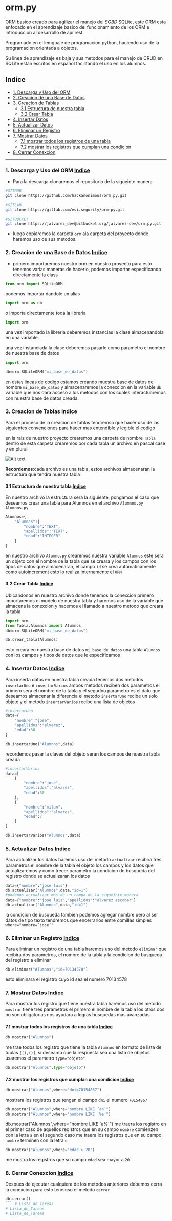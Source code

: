 # orm.py
ORM basico creado para agilizar el manejo del *SGBD* SQLite, este ORM esta enfocado en el aprendizaje basico del funcionamiento de los ORM e introduccion al desarrollo de api rest.

Programado en el lemguaje de programacion python, haciendo uso de la programacion orientada a objetos.

Su linea de aprendizaje es baja y sus metodos para el manejo de CRUD en SQLite estan escritos en español facilitando el uso en los alumnos.
## Indice
- [1. Descarga y Uso del ORM](#1-descarga-y-uso-del-orm)
- [2. Creacion de una Base de Datos](#2-creacion-de-una-base-de-datos)
- [3. Creacion de Tablas](#3-creacion-de-tablas)
  * [3.1 Estructura de nuestra tabla](#31-estructura-de-nuestra-tabla)
  * [3.2 Crear Tabla](#32-crear-tabla)
- [4. Insertar Datos](#4-insertar-datos)
- [5. Actualizar Datos](#5-actualizar-datos)
- [6. Eliminar un Registro](#6-eliminar-un-registro)
- [7. Mostrar Datos](#7-mostrar-datos)
  * [7.1 mostrar todos los registros de una tabla](#71-mostrar-todos-los-registros-de-una-tabla)
  * [7.2 mostrar los registros que cumplan una condicion](#72-mostrar-los-registros-que-cumplan-una-condicion)
- [8. Cerrar Conexcion](#8-cerrar-conexcion)
---
### 1. Descarga y Uso del ORM [Indice](#indice)
- Para la descarga clonaremos el repositorio de la sigueinte manera
```bash
#GITHUB
git clone https://github.com/hackanonimous/orm.py.git
```
```bash
#GITLAB
git clone https://gitlab.com/esi.segurity/orm-py.git
```
```bash
#GITBUCKET
git clone https://jalvarez_dev@bitbucket.org/jalvarez-dev/orm.py.git
```
- luego copiaremos la carpeta `orm` ala carpeta del proyecto donde haremos uso de sus metodos.

### 2. Creacion de una Base de Datos [Indice](#indice)
- primero importaremos nuestro orm en nuestro proyecto para esto tenemos varias maneras de hacerlo, podemos importar especificando directamente la class
```python
from orm import SQLiteORM
```
podemos importar dandole un alias
```python
import orm as db
```
o importa directamente toda la libreria
```python
import orm
```
una vez importado la libreria deberemos instancias la clase almacenandola en una variable.

una vez instanciada la clase deberemos pasarle como parametro el nombre de nuestra base de datos
```python
import orm

db=orm.SQLiteORM("mi_base_de_datos")
```
en estas lineas de codigo estamos creando muestra base de datos de nombre `mi_base_de_datos` y almacenaremos la conexcion en la variable `db` variable que nos dara acceso a los metodos con los cuales interactuaremos con nuestra base de datos creada.

### 3. Creacion de Tablas [Indice](#indice)
Para el proceso de la creacion de tablas tendremso que hacer uso de las siguientes convenciones para hacer mas entendible y legible el codigo

en la raiz de nuestro proyecto crearemos una carpeta de nombre `Tabla` dentro de esta carpeta crearemos por cada tabla un archivo en pascal case y en plural

![Alt text](image.png)

**Recordemos**:cada archivo es una tabla, estos archivos almacenaran la estructura que tendra nuestra tabla
#### 3.1 Estructura de nuestra tabla [Indice](#indice)
En nuestro archivo la estructura sera la siguiente, pongamos el caso que deseamos crear una tabla para Alumnos en el archivo `Alumnos.py`
`Alumnos.py`
```python
Alumnos={
    "Alumnos":{
        "nombre":"TEXT",
        "apellidos":"TEXT",
        "edad":"INTEGER"
    }
}
``` 
en nuestro archivo `Alumno.py` crearemos nuestra variable `Alumnos` este sera un objeto con el nombre de la tabla que se creara y los campos con los tipos de datos que almacenaran, el campo `id` se crea automaticamente como autoincrement esto lo realiza internamente el `ORM`
#### 3.2 Crear Tabla [Indice](#indice)
Ubicandonos en nuestro archivo donde tenemos la conexcion primero importaremos el modelo de nuestra tabla y haremos uso de la variable que almacena la conexcion y hacemos el llamado a nuestro metodo que creara la tabla
```python
import orm
from Tabla.Alumnos import Alumnos
db=orm.SQLiteORM("mi_base_de_datos")

db.crear_tabla(Alumnos)
``` 
esto creara en nuestra base de datos `mi_base_de_datos` una tabla `Alumnos` con los campos y tipos de datos que le especificamos
### 4. Insertar Datos [Indice](#indice)
Para inserta datos en nuestra tabla creada tenemos dos metodos `insertarUno` e `insertarVarios` ambos metodos reciben dos parametros el primero sera el nombre de la tabla y el segudno parametro es el dato que deseamos almacenar la diferencia el metodo `insertarUno` recibe un solo objeto y el metodo `insertarVarios` recibe una lista de objetos
```python
#insertarUno
data={
    "nombre":"jose",
    "apellidos":"alvarez",
    "edad":30
}

db.insertarUno("Alumnos",data)
``` 
recordemos pasar la claves del objeto seran los campos de nuestra tabla creada
```python
#insertarVarios
data=[
    {
        "nombre":"jose",
        "apellidos":"alvarez",
        "edad":30
    },
    {
        "nombre":"milan",
        "apellidos":"alvarez",
        "edad":7
    }
]

db.insertarVarios("Alumnos",data)
``` 
### 5. Actualizar Datos [Indice](#indice)
Para actualizar los datos haremos uso del metodo `actualizar` recibira tres parametros el nombre de la tabla el objeto los campos y los datos que actualizaremos y como trecer parametro la condicion de busqueda del registro donde se actualizaran los datos
```python
data={"nombre":"jose luis"}
db.actualizar("Alumnos",data,"id=1")
#podemos actualizar mas de un campo de la sigueinte manera
data={"nombre":"jose luis","apellidos":"alvarez escobar"}
db.actualizar("Alumnos",data,"id=1")
``` 
la condicion de busqueda tambien podemos agregar nombre pero al ser datos de tipo texto tendremos que encerrarlos entre comillas simples `where="nombre=´jose´"`
### 6. Eliminar un Registro [Indice](#indice)
Para eliminar un registro de una tabla haremos uso del metodo `eliminar` que recibira dos parametros, el nombre de la tabla y la condicion de busqueda del registro a eliminar
```python
db.eliminar("Alumnos","id=70134578")
```
esto eliminara el registro cuyo id sea el numero 70134578
### 7. Mostrar Datos [Indice](#indice)
Para mostrar los registro que tiene nuestra tabla haremos uso del metodo `mostrar` tiene tres parametros el primero el nombre de la tabla los otros dos no son obligatorias nos ayudara a logras busquedas mas avanzadas
#### 7.1 mostrar todos los registros de una tabla [Indice](#indice)
```python
db.mostrar("Alumnos")
```
me trae todos los registro que tiene la tabla `Alumnos` en formato de lista de tuplas `[(),()]`,
si deseamo que la respuesta sea una lista de objetos usaremos el parametro `type="objeto"`
```python
db.mostrar("Alumnos",type="objeto")
```
#### 7.2 mostrar los registros que cumplan una condicion [Indice](#indice)
```python
db.mostrar("Alumnos",where="dni=70154867")
```
mostrara los registros que tengan el campo `dni` el numero `70154867`
```python
db.mostrar("Alumnos",where="nombre LIKE ´a%´")
db.mostrar("Alumnos",where="nombre LIKE ´%e´")
```
db.mostrar("Alumnos",where="nombre LIKE ´a%´")
me traera los registro en el primer caso de aquellos registros que en su campo `nombre` comienzen con la letra `a` en el segundo caso me traera los registros que en su campo `nombre` terminen con la letra `e`
```python
db.mostrar("Alumnos",where="edad > 20")
```
me mostra los registros que su campo `edad` sea mayor a `20`
### 8. Cerrar Conexcion [Indice](#indice)
Despues de ejecutar cualquiera de los metodos anteriores debemos cerra la conexcion para esto tenemso el metodo `cerrar`
```python
db.cerrar()
``` # Lista_de_Tareas
# Lista_de_Tareas
# Lista_de_Tareas
